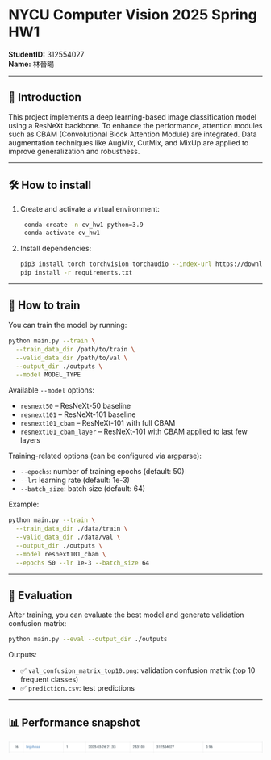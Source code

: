 # NYCU Computer Vision 2025 Spring HW1

**StudentID:** 312554027  
**Name:** 林晉暘

---

## 📌 Introduction

This project implements a deep learning-based image classification model using a ResNeXt backbone. To enhance the performance, attention modules such as CBAM (Convolutional Block Attention Module) are integrated. Data augmentation techniques like AugMix, CutMix, and MixUp are applied to improve generalization and robustness.

---

## 🛠️ How to install

1. Create and activate a virtual environment:
   ```bash
    conda create -n cv_hw1 python=3.9
    conda activate cv_hw1
   ```

2. Install dependencies:
   ```bash
   pip3 install torch torchvision torchaudio --index-url https://download.pytorch.org/whl/cu118
   pip install -r requirements.txt
   ```

---

## 🚀 How to train

You can train the model by running:

```bash
python main.py --train \
  --train_data_dir /path/to/train \
  --valid_data_dir /path/to/val \
  --output_dir ./outputs \
  --model MODEL_TYPE
```

Available `--model` options:
- `resnext50` – ResNeXt-50 baseline
- `resnext101` – ResNeXt-101 baseline
- `resnext101_cbam` – ResNeXt-101 with full CBAM
- `resnext101_cbam_layer` – ResNeXt-101 with CBAM applied to last few layers

Training-related options (can be configured via argparse):
- `--epochs`: number of training epochs (default: 50)
- `--lr`: learning rate (default: 1e-3)
- `--batch_size`: batch size (default: 64)

Example:

```bash
python main.py --train \
  --train_data_dir ./data/train \
  --valid_data_dir ./data/val \
  --output_dir ./outputs \
  --model resnext101_cbam \
  --epochs 50 --lr 1e-3 --batch_size 64
```

---

## 🧪 Evaluation

After training, you can evaluate the best model and generate validation confusion matrix:

```bash
python main.py --eval --output_dir ./outputs
```

Outputs:
- ✅ `val_confusion_matrix_top10.png`: validation confusion matrix (top 10 frequent classes)
- ✅ `prediction.csv`: test predictions

---

## 📊 Performance snapshot

![image](leaderboard.png)

